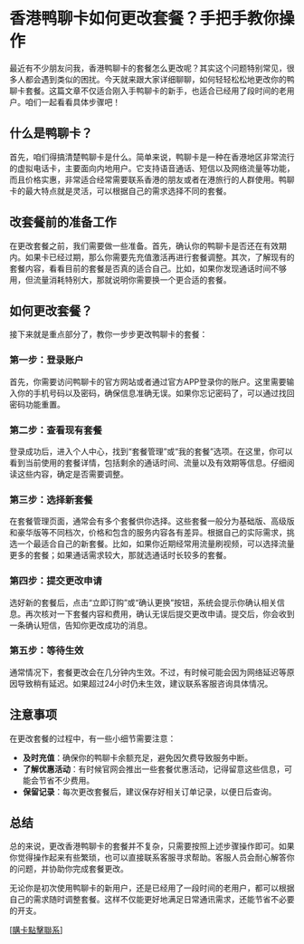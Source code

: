 # 香港鸭聊卡如何更改套餐？手把手教你操作

最近有不少朋友问我，香港鸭聊卡的套餐怎么更改呢？其实这个问题特别常见，很多人都会遇到类似的困扰。今天就来跟大家详细聊聊，如何轻轻松松地更改你的鸭聊卡套餐。这篇文章不仅适合刚入手鸭聊卡的新手，也适合已经用了段时间的老用户。咱们一起看看具体步骤吧！

## 什么是鸭聊卡？

首先，咱们得搞清楚鸭聊卡是什么。简单来说，鸭聊卡是一种在香港地区非常流行的虚拟电话卡，主要面向内地用户。它支持语音通话、短信以及网络流量等功能，而且价格实惠，非常适合经常需要联系香港的朋友或者在港旅行的人群使用。鸭聊卡的最大特点就是灵活，可以根据自己的需求选择不同的套餐。

## 改套餐前的准备工作

在更改套餐之前，我们需要做一些准备。首先，确认你的鸭聊卡是否还在有效期内。如果卡已经过期，那么你需要先充值激活再进行套餐调整。其次，了解现有的套餐内容，看看目前的套餐是否真的适合自己。比如，如果你发现通话时间不够用，但流量消耗特别大，那就说明你需要换一个更合适的套餐。

## 如何更改套餐？

接下来就是重点部分了，教你一步步更改鸭聊卡的套餐：

### 第一步：登录账户
首先，你需要访问鸭聊卡的官方网站或者通过官方APP登录你的账户。这里需要输入你的手机号码以及密码，确保信息准确无误。如果你忘记密码了，可以通过找回密码功能重置。

### 第二步：查看现有套餐
登录成功后，进入个人中心，找到“套餐管理”或“我的套餐”选项。在这里，你可以看到当前使用的套餐详情，包括剩余的通话时间、流量以及有效期等信息。仔细阅读这些内容，确定是否需要调整。

### 第三步：选择新套餐
在套餐管理页面，通常会有多个套餐供你选择。这些套餐一般分为基础版、高级版和豪华版等不同档次，价格和包含的服务内容各有差异。根据自己的实际需求，挑选一个最适合自己的新套餐。比如，如果你近期经常用流量刷视频，可以选择流量更多的套餐；如果通话需求较大，那就选通话时长较多的套餐。

### 第四步：提交更改申请
选好新的套餐后，点击“立即订购”或“确认更换”按钮，系统会提示你确认相关信息。再次核对一下套餐内容和费用，确认无误后提交更改申请。提交后，你会收到一条确认短信，告知你更改成功的消息。

### 第五步：等待生效
通常情况下，套餐更改会在几分钟内生效。不过，有时候可能会因为网络延迟等原因导致稍有延迟。如果超过24小时仍未生效，建议联系客服咨询具体情况。

## 注意事项

在更改套餐的过程中，有一些小细节需要注意：

- **及时充值**：确保你的鸭聊卡余额充足，避免因欠费导致服务中断。
- **了解优惠活动**：有时候官网会推出一些套餐优惠活动，记得留意这些信息，可能会节省不少费用。
- **保留记录**：每次更改套餐后，建议保存好相关订单记录，以便日后查询。

## 总结

总的来说，更改香港鸭聊卡的套餐并不复杂，只需要按照上述步骤操作即可。如果你觉得操作起来有些繁琐，也可以直接联系客服寻求帮助。客服人员会耐心解答你的问题，并协助你完成套餐更改。

无论你是初次使用鸭聊卡的新用户，还是已经用了一段时间的老用户，都可以根据自己的需求随时调整套餐。这样不仅能更好地满足日常通讯需求，还能节省不必要的开支。

[[購卡點擊聯系](https://t.me/s/SXDXQF)]